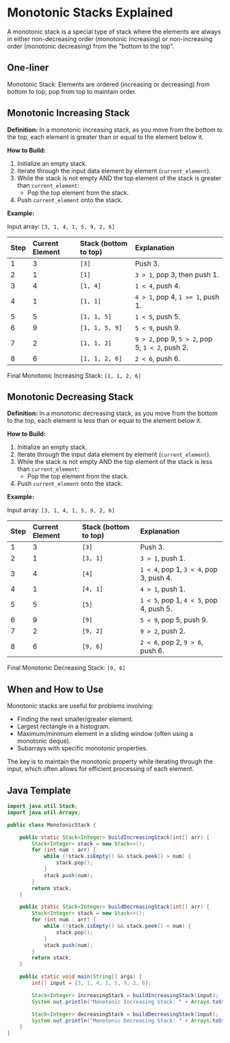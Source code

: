 # Monotonic Stacks Explained

A monotonic stack is a special type of stack where the elements are always in either non-decreasing order (monotonic increasing) or non-increasing order (monotonic decreasing) from the "bottom to the top".

## One-liner
Monotonic Stack: Elements are ordered (increasing or decreasing) from bottom to top; pop from top to maintain order.

## Monotonic Increasing Stack

**Definition:** In a monotonic increasing stack, as you move from the bottom to the top, each element is greater than or equal to the element below it.

**How to Build:**

1.  Initialize an empty stack.
2.  Iterate through the input data element by element (`current_element`).
3.  While the stack is not empty AND the top element of the stack is greater than `current_element`:
    * Pop the top element from the stack.
4.  Push `current_element` onto the stack.

**Example:**

Input array: `[3, 1, 4, 1, 5, 9, 2, 6]`

| Step | Current Element | Stack (bottom to top) | Explanation                                                                 |
| :--- | :-------------- | :-------------------- | :-------------------------------------------------------------------------- |
| 1    | 3               | `[3]`               | Push 3.                                                                     |
| 2    | 1               | `[1]`               | `3 > 1`, pop 3, then push 1.                                                |
| 3    | 4               | `[1, 4]`            | `1 < 4`, push 4.                                                            |
| 4    | 1               | `[1, 1]`            | `4 > 1`, pop 4, `1 >= 1`, push 1.                                          |
| 5    | 5               | `[1, 1, 5]`         | `1 < 5`, push 5.                                                            |
| 6    | 9               | `[1, 1, 5, 9]`      | `5 < 9`, push 9.                                                            |
| 7    | 2               | `[1, 1, 2]`         | `9 > 2`, pop 9, `5 > 2`, pop 5, `1 < 2`, push 2.                            |
| 8    | 6               | `[1, 1, 2, 6]`      | `2 < 6`, push 6.                                                            |

Final Monotonic Increasing Stack: `[1, 1, 2, 6]`

## Monotonic Decreasing Stack

**Definition:** In a monotonic decreasing stack, as you move from the bottom to the top, each element is less than or equal to the element below it.

**How to Build:**

1.  Initialize an empty stack.
2.  Iterate through the input data element by element (`current_element`).
3.  While the stack is not empty AND the top element of the stack is less than `current_element`:
    * Pop the top element from the stack.
4.  Push `current_element` onto the stack.

**Example:**

Input array: `[3, 1, 4, 1, 5, 9, 2, 6]`

| Step | Current Element | Stack (bottom to top) | Explanation                                                                 |
| :--- | :-------------- | :-------------------- | :-------------------------------------------------------------------------- |
| 1    | 3               | `[3]`               | Push 3.                                                                     |
| 2    | 1               | `[3, 1]`            | `3 > 1`, push 1.                                                            |
| 3    | 4               | `[4]`               | `1 < 4`, pop 1, `3 < 4`, pop 3, push 4.                                     |
| 4    | 1               | `[4, 1]`            | `4 > 1`, push 1.                                                            |
| 5    | 5               | `[5]`               | `1 < 5`, pop 1, `4 < 5`, pop 4, push 5.                                     |
| 6    | 9               | `[9]`               | `5 < 9`, pop 5, push 9.                                                     |
| 7    | 2               | `[9, 2]`            | `9 > 2`, push 2.                                                            |
| 8    | 6               | `[9, 6]`            | `2 < 6`, pop 2, `9 > 6`, push 6.                                             |

Final Monotonic Decreasing Stack: `[9, 6]`

## When and How to Use

Monotonic stacks are useful for problems involving:

* Finding the next smaller/greater element.
* Largest rectangle in a histogram.
* Maximum/minimum element in a sliding window (often using a monotonic deque).
* Subarrays with specific monotonic properties.

The key is to maintain the monotonic property while iterating through the input, which often allows for efficient processing of each element.

## Java Template

```java
import java.util.Stack;
import java.util.Arrays;

public class MonotonicStack {

    public static Stack<Integer> buildIncreasingStack(int[] arr) {
        Stack<Integer> stack = new Stack<>();
        for (int num : arr) {
            while (!stack.isEmpty() && stack.peek() > num) {
                stack.pop();
            }
            stack.push(num);
        }
        return stack;
    }

    public static Stack<Integer> buildDecreasingStack(int[] arr) {
        Stack<Integer> stack = new Stack<>();
        for (int num : arr) {
            while (!stack.isEmpty() && stack.peek() < num) {
                stack.pop();
            }
            stack.push(num);
        }
        return stack;
    }

    public static void main(String[] args) {
        int[] input = {3, 1, 4, 1, 5, 9, 2, 6};

        Stack<Integer> increasingStack = buildIncreasingStack(input);
        System.out.println("Monotonic Increasing Stack: " + Arrays.toString(increasingStack.toArray())); // Output will be in reverse order of stack (top to bottom)

        Stack<Integer> decreasingStack = buildDecreasingStack(input);
        System.out.println("Monotonic Decreasing Stack: " + Arrays.toString(decreasingStack.toArray())); // Output will be in reverse order of stack (top to bottom)
    }
}